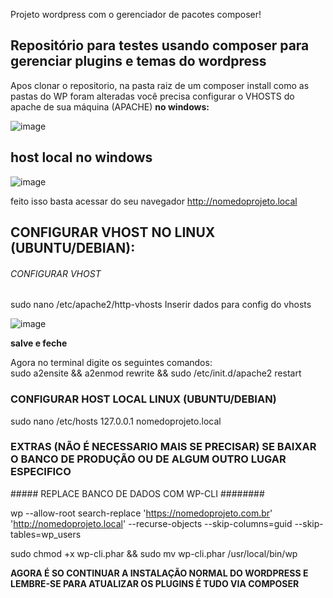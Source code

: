 Projeto wordpress com o gerenciador de pacotes composer!

<h2>Repositório para testes usando composer para gerenciar plugins e temas do wordpress</h2>

Apos clonar o repositorio, na pasta raiz de um composer install
como as pastas do WP foram alteradas você precisa configurar o VHOSTS do apache de sua máquina (APACHE)
<b>no windows:</b>
 
 ![image](https://user-images.githubusercontent.com/35350879/134098181-f9e96c3c-6298-4cb0-bd4d-80539cd47881.png)


<h2><b>host local no windows</b></h2>

![image](https://user-images.githubusercontent.com/35350879/134098257-cfc5b7ab-19fb-4d44-98a0-31f7a9f9e3cd.png)

feito isso basta 
acessar do seu navegador http://nomedoprojeto.local

  <h2>CONFIGURAR VHOST NO LINUX (UBUNTU/DEBIAN): </h2>

###### CONFIGURAR VHOST ##########
sudo nano /etc/apache2/http-vhosts
Inserir dados para config do vhosts

![image](https://user-images.githubusercontent.com/35350879/134098453-227efb19-9f07-458d-8f8c-db612937e3c9.png)

<b>salve e feche</b> 

Agora no terminal digite os seguintes comandos:<br>
sudo a2ensite && a2enmod rewrite && sudo /etc/init.d/apache2 restart

### CONFIGURAR HOST LOCAL LINUX (UBUNTU/DEBIAN) ###
sudo nano /etc/hosts
127.0.0.1       nomedoprojeto.local

<h3>EXTRAS (NÃO É NECESSARIO MAIS SE PRECISAR) SE BAIXAR O BANCO DE PRODUÇÃO OU DE ALGUM OUTRO LUGAR ESPECIFICO</h3>
##### REPLACE BANCO DE DADOS COM WP-CLI ########

wp --allow-root search-replace 'https://nomedoprojeto.com.br' 'http://nomedoprojeto.local' --recurse-objects --skip-columns=guid --skip-tables=wp_users<br>

sudo chmod +x wp-cli.phar && sudo mv wp-cli.phar /usr/local/bin/wp

<b>AGORA É SO CONTINUAR A INSTALAÇÃO NORMAL DO WORDPRESS E LEMBRE-SE PARA ATUALIZAR OS PLUGINS É TUDO VIA COMPOSER</b>
